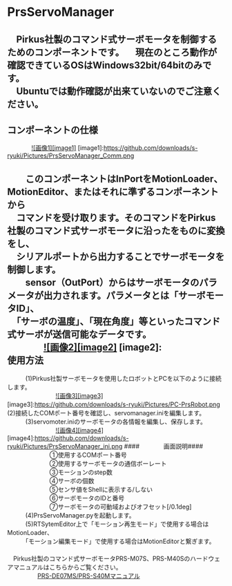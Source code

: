 PrsServoManager
===============
　Pirkus社製のコマンド式サーボモータを制御するためのコンポーネントです。
　現在のところ動作が確認できているOSはWindows32bit/64bitのみです。  
　Ubuntuでは動作確認が出来ていないのでご注意ください。  
　  
コンポーネントの仕様
--------------------
　　　　[![画像1][image1]](https://github.com/downloads/s-ryuki/Pictures/PrsServoManager_Comm.png)
[image1]:https://github.com/downloads/s-ryuki/Pictures/PrsServoManager_Comm.png

　　このコンポーネントはInPortをMotionLoader、MotionEditor、またはそれに準ずるコンポーネントから  
　コマンドを受け取ります。そのコマンドをPirkus社製のコマンド式サーボモータに沿ったをものに変換をし、  
　シリアルポートから出力することでサーボモータを制御します。  
　　sensor（OutPort）からはサーボモータのパラメータが出力されます。パラメータとは「サーボモータID」、  
　「サーボの温度」、「現在角度」等といったコマンド式サーボが送信可能なデータです。  
　　　　[![画像2][image2]]()
[image2]:
　  
使用方法
--------
　　　(1)Pirkus社製サーボモータを使用したロボットとPCを以下のように接続します。  
　　　　　　　　[![画像3][image3]](https://github.com/downloads/s-ryuki/Pictures/PC-PrsRobot.png)
[image3]:https://github.com/downloads/s-ryuki/Pictures/PC-PrsRobot.png
　　　(2)接続したCOMポート番号を確認し、servomanager.iniを編集します。  
　　　(3)servomoter.iniのサーボモータの各情報を編集し、保存します。  
　　　　　　　　[![画像4][image4]](https://github.com/downloads/s-ryuki/Pictures/PrsServoManager_ini.png)
[image4]:https://github.com/downloads/s-ryuki/Pictures/PrsServoManager_ini.png
####　　　　画面説明####
　　　　　　　①使用するCOMポート番号  
　　　　　　　②使用するサーボモータの通信ボーレート  
　　　　　　　③モーションのstep数  
　　　　　　　④サーボの個数  
　　　　　　　⑤センサ値をShellに表示する/しない  
　　　　　　　⑥サーボモータのIDと番号  
　　　　　　　⑦サーボモータの可動域およびオフセット[/0.1deg]
　  
　　　(4)PrsServoManager.pyを起動します。  
　　　(5)RTSytemEditor上で「モーション再生モード」で使用する場合はMotionLoader、  
　　　「モーション編集モード」で使用する場合はMotionEditorと繋ぎます。  
　  
　Pirkus社製のコマンド式サーボモータPRS-M07S、PRS-M40Sのハードウェアマニュアルはこちらからご覧ください。  
　　　　　[PRS-DE07MS/PRS-S40Mマニュアル](https://github.com/downloads/s-ryuki/HardwareManual/PRS-DE07MS_PRS-S40M_%E7%AC%AC%E5%9B%9B%E7%89%88.pdf)

